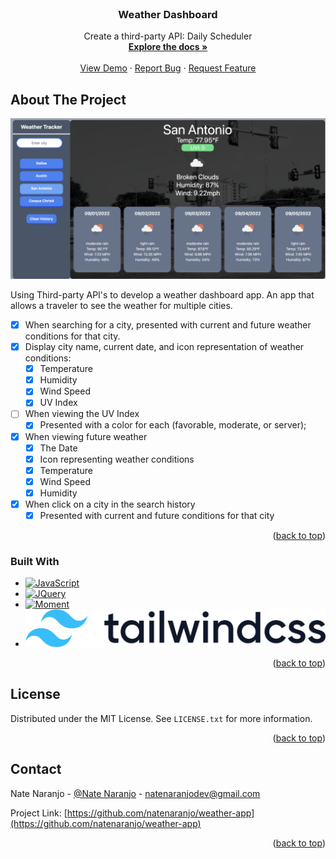 <div id="top"></div>

<!-- PROJECT LOGO -->
<br />
<div align="center">

<h3 align="center">Weather Dashboard</h3>


  <p align="center">
    Create a third-party API: Daily Scheduler
    <br />
    <a href="https://github.com/natenaranjo/weather-app"><strong>Explore the docs »</strong></a>
    <br />
    <br />
    <a href="https://natenaranjo.github.io/weather-app/">View Demo</a>
    ·
    <a href="https://github.com/natenaranjo/weather-app/issues">Report Bug</a>
    ·
    <a href="https://github.com/natenaranjo/weather-app/issues">Request Feature</a>
  </p>
</div>

<!-- ABOUT THE PROJECT -->
## About The Project

[![Product Name Screen Shot][product-screenshot]](https://github.com/natenaranjo/weather-app/blob/main/img/screenshot.png)

Using Third-party API's to develop a weather dashboard app.  An app that allows a traveler to see the weather for multiple cities.
* [x] When searching for a city, presented with current and future weather conditions for that city.
* [x] Display city name, current date, and icon representation of weather conditions:
    * [x] Temperature
    * [x] Humidity
    * [x] Wind Speed
    * [x] UV Index
* [ ] When viewing the UV Index
    * [x] Presented with a color for each (favorable, moderate, or server);
* [x] When viewing future weather
    * [x] The Date
    * [x] Icon representing weather conditions
    * [x] Temperature
    * [x] Wind Speed
    * [x] Humidity
* [x] When click on a city in the search history
    * [x] Presented with current and future conditions for that city

<p align="right">(<a href="#top">back to top</a>)</p>



### Built With

* [![JavaScript][JavaScript.js]][JavaScript-url]
* [![JQuery][JQuery.com]][JQuery-url]
* [![Moment][Moment.js]][Moment-url]
* [![Tailwindcss][Tailwindcss.com]][Tailwindcss-url]

<p align="right">(<a href="#top">back to top</a>)</p>

<!-- LICENSE -->
## License

Distributed under the MIT License. See `LICENSE.txt` for more information.

<p align="right">(<a href="#top">back to top</a>)</p>



<!-- CONTACT -->
## Contact

Nate Naranjo - [@Nate Naranjo](https://twitter.com/rezzingonweb3) - natenaranjodev@gmail.com

Project Link: [https://github.com/natenaranjo/weather-app](https://github.com/natenaranjo/weather-app)

<p align="right">(<a href="#top">back to top</a>)</p>

[product-screenshot]: /img/screenshot.png
[JavaScript.js]: https://img.shields.io/badge/javascript-%23323330.svg?style=for-the-badge&logo=javascript&logoColor=%23F7DF1E
[JavaScript-url]: https://www.javascript.com/
[Tailwindcss.com]: https://github.com/devicons/devicon/blob/master/icons/tailwindcss/tailwindcss-original-wordmark.svg
[Tailwindcss-url]: https://tailwindcss.com
[JQuery.com]: https://img.shields.io/badge/jquery-%230769AD.svg?style=for-the-badge&logo=jquery&logoColor=white
[JQuery-url]: https://jquer.com
[Moment.js]: https://img.shields.io/badge/Moment-%292929AD.svg?style=for-the-badge&logo=Moment&logoColor=white
[Moment-url]: https://momentjs.com/
